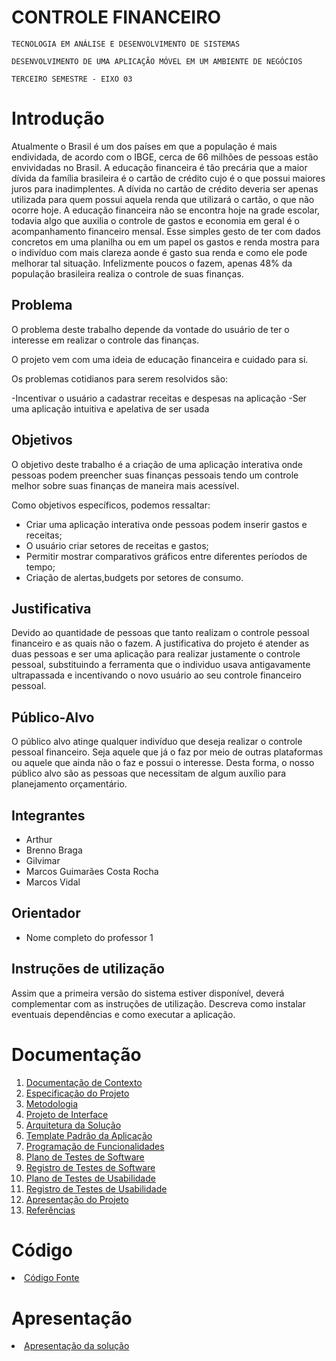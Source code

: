 # CONTROLE FINANCEIRO

`TECNOLOGIA EM ANÁLISE E DESENVOLVIMENTO DE SISTEMAS`

`DESENVOLVIMENTO DE UMA APLICAÇÃO MÓVEL EM UM AMBIENTE DE NEGÓCIOS`

`TERCEIRO SEMESTRE - EIXO 03`

# Introdução

Atualmente o Brasil é um dos países em que a população é mais endividada, de acordo com o IBGE, cerca de 66 milhões de pessoas estão envividadas no Brasil. A educação financeira é tâo precária que a maior dívida da família brasileira é o cartão de crédito cujo é o que possui maiores juros para inadimplentes. A dívida no cartão de crédito deveria ser apenas utilizada para quem possui aquela renda que utilizará o cartão, o que não ocorre hoje.
A educação financeira não se encontra hoje na grade escolar, todavia algo que auxilia o controle de gastos e economia em geral é o acompanhamento financeiro mensal. Esse simples gesto de ter com dados concretos em uma planilha ou em um papel os gastos e renda mostra para o indivíduo com mais clareza aonde é gasto sua renda e como ele pode melhorar tal situação.
Infelizmente poucos o fazem, apenas 48% da população brasileira realiza o controle de suas finanças. 

## Problema
O problema deste trabalho depende da vontade do usuário de ter o interesse em  realizar o controle das finanças.

O projeto  vem com uma ideia de educação financeira e cuidado para si.


Os problemas cotidianos para serem resolvidos são: 

-Incentivar o usuário a cadastrar receitas e despesas na aplicação
-Ser uma aplicação intuitiva e apelativa de ser usada


## Objetivos

O objetivo deste trabalho é a criação de uma aplicação interativa onde pessoas podem preencher suas finanças pessoais tendo um controle melhor sobre suas finanças de maneira mais acessível.

Como objetivos específicos, podemos ressaltar:
- Criar uma aplicação interativa onde pessoas podem inserir gastos e receitas;
- O usuário criar setores de receitas e gastos;
- Permitir mostrar comparativos gráficos entre diferentes períodos de tempo;
- Criação de alertas,budgets por setores de consumo.

## Justificativa

Devido ao quantidade de pessoas que tanto realizam o controle pessoal financeiro e as quais não o fazem. A justificativa do projeto é atender as duas pessoas e ser uma aplicação para realizar justamente o controle pessoal, substituindo a ferramenta que o individuo usava antigavamente ultrapassada e incentivando o novo usuário ao seu controle financeiro pessoal.

## Público-Alvo


O público alvo atinge qualquer indivíduo que deseja realizar o controle pessoal financeiro. Seja aquele que já o faz por meio de outras plataformas ou aquele que ainda não o faz e possui o interesse.
Desta forma, o nosso público alvo são as pessoas que necessitam de algum auxílio para planejamento orçamentário.

## Integrantes

  * Arthur
  * Brenno Braga
  * Gilvimar
  * Marcos Guimarães Costa Rocha
  * Marcos Vidal

## Orientador

* Nome completo do professor 1

## Instruções de utilização

Assim que a primeira versão do sistema estiver disponível, deverá complementar com as instruções de utilização. Descreva como instalar eventuais dependências e como executar a aplicação.

# Documentação

<ol>
<li><a href="docs/01-Documentação de Contexto.md"> Documentação de Contexto</a></li>
<li><a href="docs/02-Especificação do Projeto.md"> Especificação do Projeto</a></li>
<li><a href="docs/03-Metodologia.md"> Metodologia</a></li>
<li><a href="docs/04-Projeto de Interface.md"> Projeto de Interface</a></li>
<li><a href="docs/05-Arquitetura da Solução.md"> Arquitetura da Solução</a></li>
<li><a href="docs/06-Template Padrão da Aplicação.md"> Template Padrão da Aplicação</a></li>
<li><a href="docs/07-Programação de Funcionalidades.md"> Programação de Funcionalidades</a></li>
<li><a href="docs/08-Plano de Testes de Software.md"> Plano de Testes de Software</a></li>
<li><a href="docs/09-Registro de Testes de Software.md"> Registro de Testes de Software</a></li>
<li><a href="docs/10-Plano de Testes de Usabilidade.md"> Plano de Testes de Usabilidade</a></li>
<li><a href="docs/11-Registro de Testes de Usabilidade.md"> Registro de Testes de Usabilidade</a></li>
<li><a href="docs/12-Apresentação do Projeto.md"> Apresentação do Projeto</a></li>
<li><a href="docs/13-Referências.md"> Referências</a></li>
</ol>

# Código

<li><a href="src/README.md"> Código Fonte</a></li>

# Apresentação

<li><a href="presentation/README.md"> Apresentação da solução</a></li>

